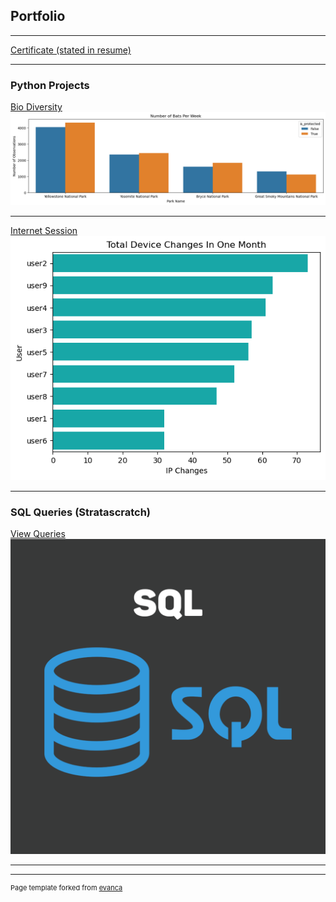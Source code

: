 ## Portfolio
---
[Certificate (stated in resume)](/pdf/dontesliger_certificate.pdf)

---
### Python Projects

[Bio Diversity](https://github.com/CallMeDonut/Bio-Diversity-Project)
<img src="images/bio-div-cover.png?raw=true"/>

---
[Internet Session](https://github.com/CallMeDonut/internet-session-project)
<img src="images/port-internet-proj.png?raw=true"/>


---
### SQL Queries (Stratascratch)

[View Queries](/sql_page)
<img src="images/sql-cover.png?raw=true"/>

---




---
<p style="font-size:11px">Page template forked from <a href="https://github.com/evanca/quick-portfolio">evanca</a></p>
<!-- Remove above link if you don't want to attibute -->
